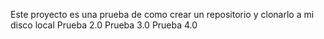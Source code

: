 Este proyecto es una prueba de como crear un repositorio y clonarlo a mi disco local
Prueba 2.0
Prueba 3.0
Prueba 4.0 